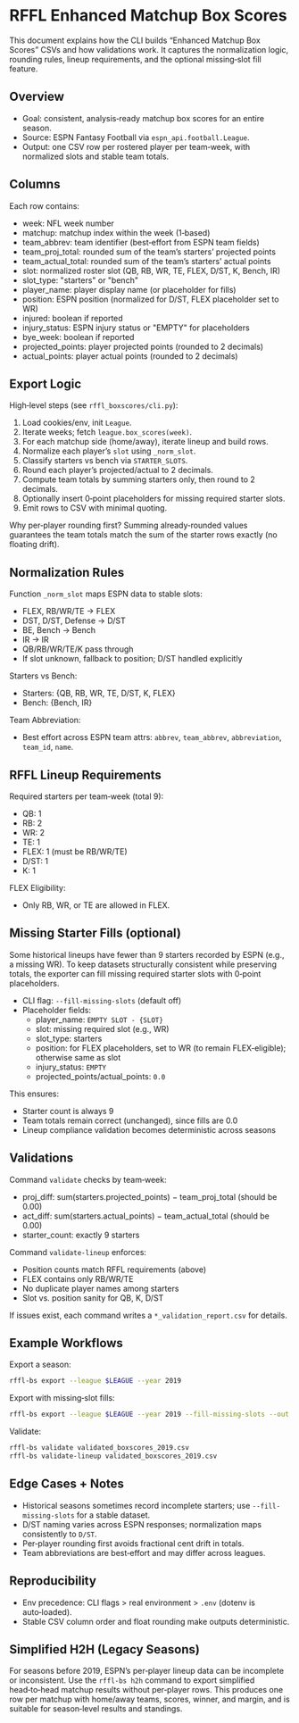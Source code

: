 # RFFL Enhanced Matchup Box Scores

This document explains how the CLI builds “Enhanced Matchup Box Scores” CSVs and how validations work. It captures the normalization logic, rounding rules, lineup requirements, and the optional missing‑slot fill feature.

## Overview

- Goal: consistent, analysis‑ready matchup box scores for an entire season.
- Source: ESPN Fantasy Football via `espn_api.football.League`.
- Output: one CSV row per rostered player per team‑week, with normalized slots and stable team totals.

## Columns

Each row contains:
- week: NFL week number
- matchup: matchup index within the week (1‑based)
- team_abbrev: team identifier (best‑effort from ESPN team fields)
- team_proj_total: rounded sum of the team’s starters’ projected points
- team_actual_total: rounded sum of the team’s starters’ actual points
- slot: normalized roster slot (QB, RB, WR, TE, FLEX, D/ST, K, Bench, IR)
- slot_type: "starters" or "bench"
- player_name: player display name (or placeholder for fills)
- position: ESPN position (normalized for D/ST, FLEX placeholder set to WR)
- injured: boolean if reported
- injury_status: ESPN injury status or "EMPTY" for placeholders
- bye_week: boolean if reported
- projected_points: player projected points (rounded to 2 decimals)
- actual_points: player actual points (rounded to 2 decimals)

## Export Logic

High‑level steps (see `rffl_boxscores/cli.py`):
1. Load cookies/env, init `League`.
2. Iterate weeks; fetch `league.box_scores(week)`.
3. For each matchup side (home/away), iterate lineup and build rows.
4. Normalize each player’s `slot` using `_norm_slot`.
5. Classify starters vs bench via `STARTER_SLOTS`.
6. Round each player’s projected/actual to 2 decimals.
7. Compute team totals by summing starters only, then round to 2 decimals.
8. Optionally insert 0‑point placeholders for missing required starter slots.
9. Emit rows to CSV with minimal quoting.

Why per‑player rounding first? Summing already‑rounded values guarantees the team totals match the sum of the starter rows exactly (no floating drift).

## Normalization Rules

Function `_norm_slot` maps ESPN data to stable slots:
- FLEX, RB/WR/TE → FLEX
- DST, D/ST, Defense → D/ST
- BE, Bench → Bench
- IR → IR
- QB/RB/WR/TE/K pass through
- If slot unknown, fallback to position; D/ST handled explicitly

Starters vs Bench:
- Starters: {QB, RB, WR, TE, D/ST, K, FLEX}
- Bench: {Bench, IR}

Team Abbreviation:
- Best effort across ESPN team attrs: `abbrev`, `team_abbrev`, `abbreviation`, `team_id`, `name`.

## RFFL Lineup Requirements

Required starters per team‑week (total 9):
- QB: 1
- RB: 2
- WR: 2
- TE: 1
- FLEX: 1 (must be RB/WR/TE)
- D/ST: 1
- K: 1

FLEX Eligibility:
- Only RB, WR, or TE are allowed in FLEX.

## Missing Starter Fills (optional)

Some historical lineups have fewer than 9 starters recorded by ESPN (e.g., a missing WR). To keep datasets structurally consistent while preserving totals, the exporter can fill missing required starter slots with 0‑point placeholders.

- CLI flag: `--fill-missing-slots` (default off)
- Placeholder fields:
  - player_name: `EMPTY SLOT - {SLOT}`
  - slot: missing required slot (e.g., WR)
  - slot_type: starters
  - position: for FLEX placeholders, set to WR (to remain FLEX‑eligible); otherwise same as slot
  - injury_status: `EMPTY`
  - projected_points/actual_points: `0.0`

This ensures:
- Starter count is always 9
- Team totals remain correct (unchanged), since fills are 0.0
- Lineup compliance validation becomes deterministic across seasons

## Validations

Command `validate` checks by team‑week:
- proj_diff: sum(starters.projected_points) − team_proj_total (should be 0.00)
- act_diff: sum(starters.actual_points) − team_actual_total (should be 0.00)
- starter_count: exactly 9 starters

Command `validate-lineup` enforces:
- Position counts match RFFL requirements (above)
- FLEX contains only RB/WR/TE
- No duplicate player names among starters
- Slot vs. position sanity for QB, K, D/ST

If issues exist, each command writes a `*_validation_report.csv` for details.

## Example Workflows

Export a season:
```bash
rffl-bs export --league $LEAGUE --year 2019
```

Export with missing‑slot fills:
```bash
rffl-bs export --league $LEAGUE --year 2019 --fill-missing-slots --out validated_boxscores_2019_filled.csv
```

Validate:
```bash
rffl-bs validate validated_boxscores_2019.csv
rffl-bs validate-lineup validated_boxscores_2019.csv
```

## Edge Cases + Notes

- Historical seasons sometimes record incomplete starters; use `--fill-missing-slots` for a stable dataset.
- D/ST naming varies across ESPN responses; normalization maps consistently to `D/ST`.
- Per‑player rounding first avoids fractional cent drift in totals.
- Team abbreviations are best‑effort and may differ across leagues.

## Reproducibility

- Env precedence: CLI flags > real environment > `.env` (dotenv is auto‑loaded).
- Stable CSV column order and float rounding make outputs deterministic.

## Simplified H2H (Legacy Seasons)

For seasons before 2019, ESPN’s per‑player lineup data can be incomplete or inconsistent. Use the `rffl-bs h2h` command to export simplified head‑to‑head matchup results without per‑player rows. This produces one row per matchup with home/away teams, scores, winner, and margin, and is suitable for season‑level results and standings.
